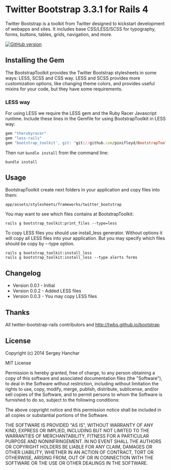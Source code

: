 # Twitter Bootstrap 3.3.1 for Rails 4

Twitter Bootstrap is a toolkit from Twitter designed to kickstart development
of webapps and sites. It includes base CSS/LESS/SCSS for typography, forms,
buttons, tables, grids, navigation, and more.

[![GitHub version](https://badge.fury.io/gh/pinifloyd%2FBootstrapToolkit.svg)](http://badge.fury.io/gh/pinifloyd%2FBootstrapToolkit)

## Installing the Gem

The BootstrapToolkit provides the Twitter Bootstrap stylesheets in some ways:
LESS, SCSS and CSS way. LESS and SCSS provides more customization options, like
changing theme colors, and provides useful mixins for your code, but they have
some requirements.

### LESS way

For using LESS we require the LESS gem and the Ruby Racer Javascript runtime.
Include these lines in the Gemfile for using BootstrapToolkit in LESS way:

```ruby
gem "therubyracer"
gem "less-rails"
gem "bootstrap_toolkit', git: "git://github.com/pinifloyd/BootstrapToolkit.git"
```

Then run `bundle install` from the command line:

    bundle install

## Usage

BootstrapToolkit create next folders in your application and copy files into
them:

    app/assets/stylesheets/frameworks/twitter_bootstrap

You may want to see which files contains at BootstrapToolkit:

    rails g bootstrap_toolkit:print_files --type=less

To copy LESS files you should use install_less generator. Without options it
will copy all LESS files into your application. But you may specify which files
should be copy by --type option.

    rails g bootstrap_toolkit:install_less
    rails g bootstrap_toolkit:install_less --type alerts forms

## Changelog

<ul>
  <li>Version 0.0.1 - Initial</li>
  <li>Version 0.0.2 - Added LESS files</li>
  <li>Version 0.0.3 - You may copy LESS files</li>
</ul>

## Thanks

All twitter-bootstrap-rails contributors and http://twbs.github.io/bootstrap

## License

Copyright (c) 2014 Sergey Hanchar

MIT License

Permission is hereby granted, free of charge, to any person obtaining
a copy of this software and associated documentation files (the
"Software"), to deal in the Software without restriction, including
without limitation the rights to use, copy, modify, merge, publish,
distribute, sublicense, and/or sell copies of the Software, and to
permit persons to whom the Software is furnished to do so, subject to
the following conditions:

The above copyright notice and this permission notice shall be
included in all copies or substantial portions of the Software.

THE SOFTWARE IS PROVIDED "AS IS", WITHOUT WARRANTY OF ANY KIND,
EXPRESS OR IMPLIED, INCLUDING BUT NOT LIMITED TO THE WARRANTIES OF
MERCHANTABILITY, FITNESS FOR A PARTICULAR PURPOSE AND
NONINFRINGEMENT. IN NO EVENT SHALL THE AUTHORS OR COPYRIGHT HOLDERS BE
LIABLE FOR ANY CLAIM, DAMAGES OR OTHER LIABILITY, WHETHER IN AN ACTION
OF CONTRACT, TORT OR OTHERWISE, ARISING FROM, OUT OF OR IN CONNECTION
WITH THE SOFTWARE OR THE USE OR OTHER DEALINGS IN THE SOFTWARE.
